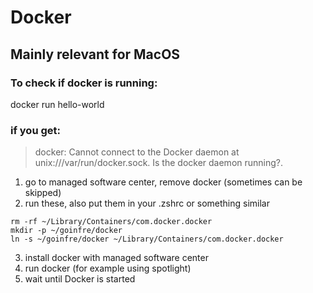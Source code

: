 # Docker
## Mainly relevant for MacOS

### To check if docker is running:
docker run hello-world

### if you get:
> docker: Cannot connect to the Docker daemon at unix:///var/run/docker.sock. Is the docker daemon running?.

1. go to managed software center, remove docker (sometimes can be skipped)
2. run these, also put them in your .zshrc or something similar
```
rm -rf ~/Library/Containers/com.docker.docker
mkdir -p ~/goinfre/docker
ln -s ~/goinfre/docker ~/Library/Containers/com.docker.docker
```
3. install docker with managed software center
5. run docker (for example using spotlight)
6. wait until Docker is started
